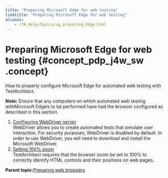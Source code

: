 ```yaml
--- 
title: "Preparing Microsoft Edge for web testing"
linktitle: "Preparing Microsoft Edge for web testing"
aliases: 
    - /TA_Help/Topics/ug_preparing_Edge.html
---
```

# Preparing Microsoft Edge for web testing {#concept_pdp_j4w_sw .concept}

How to properly configure Microsoft Edge for automated web testing with TestArchitect.

**Note:** Ensure that any computers on which automated web testing withMicrosoft Edgeis to be performed have had the browser configured as described in this section.

1.  [Configuring WebDriver server](../../TA_Automation/Topics/aut_app_testing_webdriver_ME.html)  
WebDriver allows you to create automated tests that simulate user interaction. For security purposes, WebDriver is disabled by default. In order to use WebDriver, you will need to download and install the Microsoft WebDriver.
2.  [Setting 100% zoom](../../TA_Automation/Topics/aut_app_testing_setting_zoom_ME.html)  
TestArchitect requires that the browser zoom be set to 100% to correctly identify HTML controls and their positions on web pages.

**Parent topic:**[Preparing web browsers](../../TA_Help/Topics/Test_exec_extension.html)

